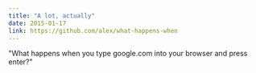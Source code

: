 ```yaml
---
title: "A lot, actually"
date: 2015-01-17
link: https://github.com/alex/what-happens-when
---
```

 "What happens when you type google.com into your browser and press enter?"
